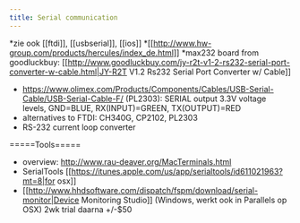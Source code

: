 ```yaml
---
title: Serial communication
---
```


*zie ook [[ftdi]], [[usbserial]], [[ios]]
*[[http://www.hw-group.com/products/hercules/index_de.html]]
*max232 board from goodluckbuy: [[http://www.goodluckbuy.com/jy-r2t-v1-2-rs232-serial-port-converter-w-cable.html|JY-R2T V1.2 Rs232 Serial Port Converter w/ Cable]]
* https://www.olimex.com/Products/Components/Cables/USB-Serial-Cable/USB-Serial-Cable-F/ (PL2303): SERIAL output 3.3V voltage levels, GND=BLUE, RX(INPUT)=GREEN, TX(OUTPUT)=RED
* alternatives to FTDI: CH340G, CP2102, PL2303
* RS-232 current loop converter


=====Tools=====
* overview: http://www.rau-deaver.org/MacTerminals.html
* SerialTools [[https://itunes.apple.com/us/app/serialtools/id611021963?mt=8|for osx]]
* [[http://www.hhdsoftware.com/dispatch/fspm/download/serial-monitor|Device Monitoring Studio]] (Windows, werkt ook in Parallels op OSX) 2wk trial daarna +/-$50
